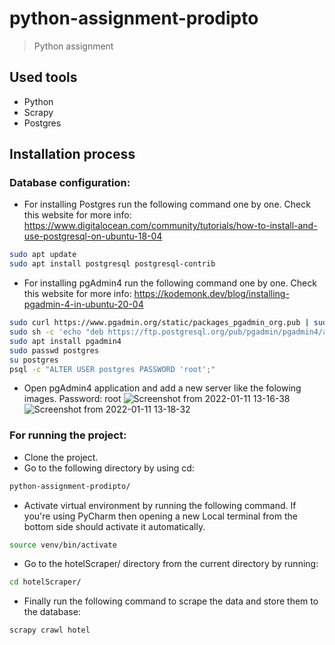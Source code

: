 # python-assignment-prodipto
> Python assignment

## Used tools
- Python
- Scrapy
- Postgres

## Installation process
### Database configuration:
- For installing Postgres run the following command one by one. Check this website for more info: https://www.digitalocean.com/community/tutorials/how-to-install-and-use-postgresql-on-ubuntu-18-04
``` bash
sudo apt update
sudo apt install postgresql postgresql-contrib
```
- For installing pgAdmin4 run the following command one by one. Check this website for more info: https://kodemonk.dev/blog/installing-pgadmin-4-in-ubuntu-20-04
``` bash
sudo curl https://www.pgadmin.org/static/packages_pgadmin_org.pub | sudo apt-key add
sudo sh -c 'echo "deb https://ftp.postgresql.org/pub/pgadmin/pgadmin4/apt/$(lsb_release -cs) pgadmin4 main" > /etc/apt/sources.list.d/pgadmin4.list && apt update'
sudo apt install pgadmin4
sudo passwd postgres
su postgres
psql -c "ALTER USER postgres PASSWORD 'root';"
```
- Open pgAdmin4 application and add a new server like the folowing images. Password: root
![Screenshot from 2022-01-11 13-16-38](https://user-images.githubusercontent.com/56860950/148898217-e4213164-4f81-49ea-a275-345dfa6b9c08.png)
![Screenshot from 2022-01-11 13-18-32](https://user-images.githubusercontent.com/56860950/148898335-21750e96-96c7-40ad-bfa2-94e20d015078.png)

### For running the project:
- Clone the project.
- Go to the following directory by using cd:
``` bash
python-assignment-prodipto/
```
- Activate virtual environment by running the following command. If you're using PyCharm then opening a new Local terminal from the bottom side should activate it automatically.
``` bash
source venv/bin/activate
```
- Go to the hotelScraper/ directory from the current directory by running:
``` bash
cd hotelScraper/
```
- Finally run the following command to scrape the data and store them to the database:
``` bash
scrapy crawl hotel
```
